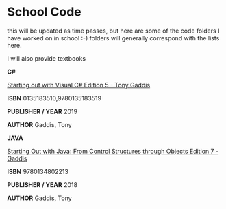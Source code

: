 # School Code

this will be updated as time passes, but here are some of the code folders I have worked on in school :-) folders will generally correspond with the lists here. 


I will also provide textbooks

**C#**


[Starting out with Visual C# Edition 5 - Tony Gaddis](http://library.lol/main/C8A7BA9FEEC6B163D34BB68614BDF588)

**ISBN** 0135183510,9780135183519

**PUBLISHER / YEAR** 2019

**AUTHOR** Gaddis, Tony




**JAVA**


[Starting Out with Java: From Control Structures through Objects Edition 7 - Gaddis](http://library.lol/main/BED64B05CFFD263D530FE297B3EF72E8)

**ISBN** 9780134802213

**PUBLISHER / YEAR** 2018

**AUTHOR** Gaddis, Tony


